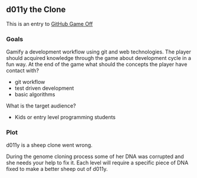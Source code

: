 ## d011y the Clone

This is an entry to [GitHub Game Off](https://github.com/blog/1303-github-game-off)

### Goals
Gamify a development workflow using git and web technologies. The player should acquired knowledge through the game about development cycle in a fun way.
At the end of the game what should the concepts the player have contact with?
 * git workflow
 * test driven development
 * basic algorithms

What is the target audience?
* Kids or entry level programming students

### Plot
d011y is a sheep clone went wrong.

During the genome cloning process some of her DNA was corrupted and she needs your help to fix it. Each level will require a specific piece of DNA fixed to make a better sheep out of d011y.